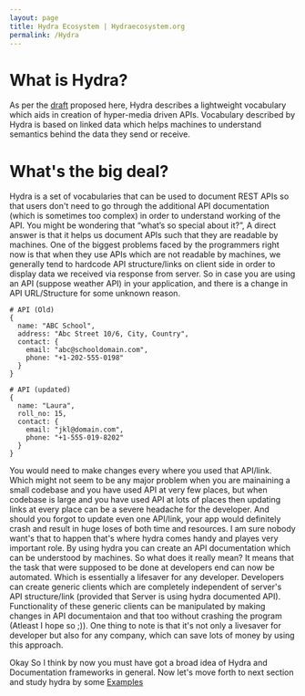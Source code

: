 ```yaml
---
layout: page
title: Hydra Ecosystem | Hydraecosystem.org
permalink: /Hydra
---
```


# What is Hydra?

As per the <a href="https://www.hydra-cg.com/spec/latest/core/">draft</a> proposed here, Hydra describes a lightweight vocabulary which aids in creation of hyper-media driven APIs. Vocabulary described by Hydra is based on linked data which helps machines to understand semantics behind the data they send or receive.

# What's the big deal?

Hydra is a set of vocabularies that can be used to document REST APIs so that users don't need to go through the additional API documentation (which is sometimes too complex) in order to understand working of the API. You might be wondering that “what’s so special about it?”, A direct answer is that it helps us document APIs such that they are readable by machines. One of the biggest problems faced by the programmers right now is that when they use APIs which are not readable by machines, we generally tend to hardcode API structure/links on client side in order to display data we received via response from server. So in case you are using an API (suppose weather API) in your application, and there is a change in API URL/Structure for some unknown reason. 

```
# API (Old)
{
  name: "ABC School",
  address: "Abc Street 10/6, City, Country",
  contact: {
    email: "abc@schooldomain.com",
    phone: "+1-202-555-0198"
  }
}

# API (updated)
{
  name: "Laura",
  roll_no: 15,
  contact: {
    email: "jkl@domain.com",
    phone: "+1-555-019-8202"
  }
}
```

You would need to make changes every where you used that API/link. Which might not seem to be any major problem when you  are mainaining a small codebase and you have used API at very few places, but when codebase is large and you have used API at lots of places then updating links at every place can be a severe headache for the developer. And should you forgot to update even one API/link, your app would definitely crash and result in huge loses of both time and resources. I am sure nobody want's that to happen that's where hydra comes handy and playes very important role. By using hydra you can create an API documentation which can be understood by machines. So what does it really mean? It means that the task that were supposed to be done at developers end can now be automated. Which is essentially a lifesaver for any developer. Developers can create generic clients which are completely independent of server's API structure/link (provided that Server is using hydra documented API). Functionality of these generic clients can be manipulated by making changes in API documentaion and that too without crashing the program (Atleast I hope so ;)). One thing to note is that it's not only a livesaver for developer but also for any company, which can save lots of money by using this approach. 


Okay So I think by now you must have got a broad idea of Hydra and Documentation frameworks in general. Now let's move forth to next section and study hydra by some <a href="Example">Examples</a>


